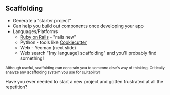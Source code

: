 ##  Scaffolding

* Generate a "starter project"
* Can help you build out components once developing your app
* Languages/Platforms
  * [Ruby on Rails](http://guides.rubyonrails.org/command_line.html) - "rails new"
  * Python - tools like [Cookiecutter](https://github.com/audreyr/cookiecutter)
  * Web - Yeoman (next slide)
  * Web search "[my language] scaffolding" and you'll probably find something!

<small>Although useful, scaffolding can constrain you to someone else's way of thinking. Critically analyze any scaffolding system you use for suitability!</small>

<aside class="notes">Have you ever needed to start a new project and gotten frustrated at all the repetition?</aside>